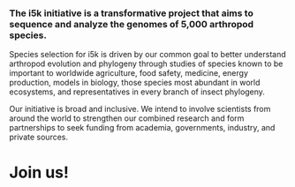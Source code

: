 ### The i5k initiative is a transformative project that aims to sequence and analyze the genomes of 5,000 arthropod species. 

Species selection for i5k is driven by our common goal to better understand arthropod evolution and phylogeny through studies of species known to be important to worldwide agriculture, food safety, medicine, energy production, models in biology, those species most abundant in world ecosystems, and representatives in every branch of insect phylogeny. 

Our initiative is broad and inclusive. We intend to involve scientists from around the world to strengthen our combined research and form partnerships to seek funding from academia, governments, industry, and private sources.

# Join us!
